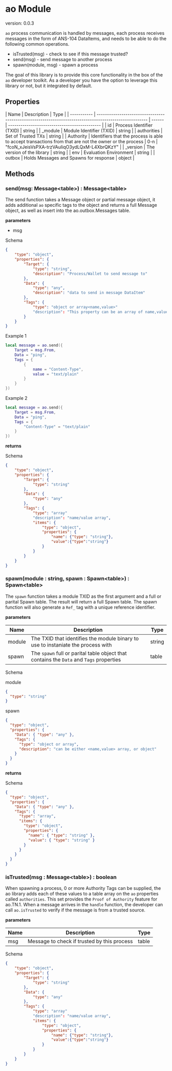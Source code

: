 # ao Module

version: 0.0.3

`ao` process communication is handled by messages, each process receives messages in the form of ANS-104 DataItems, and needs to be able to do the following common operations.

- isTrusted(msg) - check to see if this message trusted?
- send(msg) - send message to another process
- spawn(module, msg) - spawn a process

The goal of this library is to provide this core functionality in the box of the `ao` developer toolkit. As a developer you have the option to leverage this library or not, but it integrated by default.

## Properties

| Name        | Description                                                                                            | Type   |
| ----------- | ------------------------------------------------------------------------------------------------------ | ------ | --------------------------------------------- |
| id          | Process Identifier (TXID)                                                                              | string |
| \_module    | Module Identifier (TXID)                                                                               | string |
| authorities | Set of Trusted TXs                                                                                     | string |
| Authority   | Identifiers that the process is able to accept transactions from that are not the owner or the process | 0-n    | "fcoN_xJeisVsPXA-trzVAuIiqO3ydLQxM-L4XbrQKzY" |
| \_version   | The version of the library                                                                             | string |
| env         | Evaluation Environment                                                                                 | string |
| outbox      | Holds Messages and Spawns for response                                                                 | object |

## Methods

### send(msg: Message\<table>) : Message\<table>

The send function takes a Message object or partial message object, it adds additional `ao` specific tags to the object and returns a full Message object, as well as insert into the ao.outbox.Messages table.

**parameters**

- msg

Schema

```json
{
    "type": "object",
    "properties": {
        "Target": {
            "type": "string",
            "description": "Process/Wallet to send message to"
        },
        "Data": {
            "type": "any",
            "description": "data to send in message DataItem"
        },
        "Tags": {
            "type": "object or array<name,value>"
            "description": "This property can be an array of name,value objects or an object"
        }
    }
}
```

Example 1

```lua
local message = ao.send({
    Target = msg.From,
    Data = "ping",
    Tags = {
        {
            name = "Content-Type",
            value = "text/plain"
        }
    }
})
```

Example 2

```lua
local message = ao.send({
    Target = msg.From,
    Data = "ping",
    Tags = {
        "Content-Type" = "text/plain"
    }
})
```

**returns**

Schema

```json
{
    "type": "object",
    "properties": {
        "Target": {
            "type": "string"
        },
        "Data": {
            "type": "any"
        },
        "Tags": {
            "type": "array"
            "description": "name/value array",
            "items": {
                "type": "object",
                "properties": {
                    "name": {"type": "string"},
                    "value":{"type":"string"}
                }
            }
        }
    }
}
```

### spawn(module : string, spawn : Spawn\<table>) : Spawn\<table>

The `spawn` function takes a module TXID as the first argument and a full or parital Spawn table. The result will return a full Spawn table. The spawn function will also generate a `Ref_` tag with a unique reference identifier.

**parameters**

| Name   | Description                                                                             | Type   |
| ------ | --------------------------------------------------------------------------------------- | ------ |
| module | The TXID that identifies the module binary to use to instaniate the process with        | string |
| spawn  | The `spawn` full or parital table object that contains the `Data` and `Tags` properties | table  |

Schema

module

```json
{
  "type": "string"
}
```

spawn

```json
{
  "type": "object",
  "properties": {
    "Data": { "type": "any" },
    "Tags": {
      "type": "object or array",
      "description": "can be either <name,value> array, or object"
    }
  }
}
```

**returns**

Schema

```json
{
  "type": "object",
  "properties": {
    "Data": { "type": "any" },
    "Tags": {
      "type": "array",
      "items": {
        "type": "object",
        "properties": {
          "name": { "type": "string" },
          "value": { "type": "string" }
        }
      }
    }
  }
}
```

### isTrusted(msg : Message\<table>) : boolean

When spawning a process, 0 or more Authority Tags can be supplied, the ao library adds each of these values to a table array on the `ao` properties called `authorities`. This set provides the `Proof of Authority` feature for ao.TN.1. When a message arrives in the `handle` function, the developer can call `ao.isTrusted` to verify if the message is from a trusted source.

**parameters**

| Name | Description                                 | Type  |
| ---- | ------------------------------------------- | ----- |
| msg  | Message to check if trusted by this process | table |

Schema

```json
{
    "type": "object",
    "properties": {
        "Target": {
            "type": "string"
        },
        "Data": {
            "type": "any"
        },
        "Tags": {
            "type": "array"
            "description": "name/value array",
            "items": {
                "type": "object",
                "properties": {
                    "name": {"type": "string"},
                    "value":{"type":"string"}
                }
            }
        }
    }
}
```
